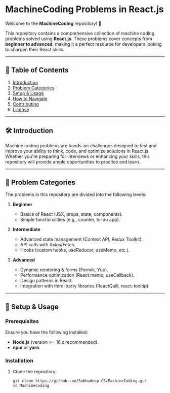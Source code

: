 # MachineCoding Problems in React.js  

Welcome to the **MachineCoding** repository! 🎉  

This repository contains a comprehensive collection of machine coding problems solved using **React.js**. These problems cover concepts from **beginner to advanced**, making it a perfect resource for developers looking to sharpen their React skills.  

---

## 🧾 Table of Contents  

1. [Introduction](#introduction)  
2. [Problem Categories](#problem-categories)  
3. [Setup & Usage](#setup--usage)  
4. [How to Navigate](#how-to-navigate)  
5. [Contributing](#contributing)  
6. [License](#license)  

---

## 🛠️ Introduction  

Machine coding problems are hands-on challenges designed to test and improve your ability to think, code, and optimize solutions in React.js. Whether you're preparing for interviews or enhancing your skills, this repository will provide ample opportunities to practice and learn.  

---

## 📂 Problem Categories  

The problems in this repository are divided into the following levels:  

1. **Beginner**  
   - Basics of React (JSX, props, state, components).  
   - Simple functionalities (e.g., counter, to-do app).  

2. **Intermediate**  
   - Advanced state management (Context API, Redux Toolkit).  
   - API calls with Axios/Fetch.  
   - Hooks (custom hooks, useReducer, useMemo, etc.).  

3. **Advanced**  
   - Dynamic rendering & forms (Formik, Yup).  
   - Performance optimization (React.memo, useCallback).  
   - Design patterns in React.  
   - Integration with third-party libraries (ReactQuill, react-tooltip).  

---

## 🚀 Setup & Usage  

### Prerequisites  

Ensure you have the following installed:  

- **Node.js** (version >= 16.x recommended).  
- **npm** or **yarn**.  

### Installation  

1. Clone the repository:  
   ```bash  
   git clone https://github.com/Subhadeep-CS/MachineCoding.git  
   cd MachineCoding  
